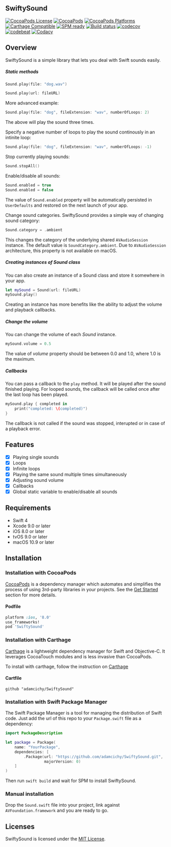## SwiftySound

[![CocoaPods License](https://img.shields.io/cocoapods/l/SwiftySound.svg)](https://raw.githubusercontent.com/adamcichy/SwiftySound/master/LICENSE)
[![CocoaPods](https://img.shields.io/cocoapods/v/SwiftySound.svg)](https://cocoapods.org/pods/SwiftySound)
[![CocoaPods Platforms](https://img.shields.io/cocoapods/p/SwiftySound.svg)](https://cocoapods.org/pods/SwiftySound)
[![Carthage Compatible](https://img.shields.io/badge/Carthage-compatible-brightgreen.svg)](https://github.com/Carthage/Carthage)
[![SPM ready](https://img.shields.io/badge/SPM-ready-orange.svg)](https://swift.org/package-manager/)
[![Build status](https://api.travis-ci.org/adamcichy/SwiftySound.svg?branch=master)](https://travis-ci.org/adamcichy/SwiftySound)
[![codecov](https://codecov.io/gh/adamcichy/SwiftySound/branch/master/graph/badge.svg)](https://codecov.io/gh/adamcichy/SwiftySound)
[![codebeat](https://codebeat.co/badges/b51bedad-3c13-4ef2-a632-5c4e3d4fa759)](https://codebeat.co/projects/github-com-adamcichy-swiftysound-master)
[![Codacy](https://api.codacy.com/project/badge/Grade/048aad599e8549fa9f5d433f690dd796)](https://www.codacy.com/app/adamcichy/SwiftySound?utm_source=github.com&amp;utm_medium=referral&amp;utm_content=adamcichy/SwiftySound&amp;utm_campaign=Badge_Grade)

## Overview
SwiftySound is a simple library that lets you deal with Swift sounds easily.

##### Static methods

```swift
Sound.play(file: "dog.wav")
```

```swift
Sound.play(url: fileURL)
```

More advanced example:

```swift
Sound.play(file: "dog", fileExtension: "wav", numberOfLoops: 2)
```
The above will play the sound three times.

Specify a negative number of loops to play the sound continously in an intinite loop:

```swift
Sound.play(file: "dog", fileExtension: "wav", numberOfLoops: -1)
```

Stop currently playing sounds:

```swift
Sound.stopAll()
```

Enable/disable all sounds:

```swift
Sound.enabled = true
Sound.enabled = false
```

The value of `Sound.enabled` property will be automatically persisted in `UserDefaults` and restored on the next launch of your app.

Change sound categories. SwiftySound provides a simple way of changing sound category:

```swift
Sound.category = .ambient
```
This changes the category of the underlying shared `AVAudioSession` instance. The default value is `SoundCategory.ambient`. Due to `AVAudioSession` architecture, this property is not available on macOS.

##### Creating instances of *Sound* class

You can also create an instance of a Sound class and store it somewhere in your app.

```swift
let mySound = Sound(url: fileURL)
mySound.play()
```

Creating an instance has more benefits like the ability to adjust the volume and playback callbacks.

##### Change the volume

You can change the volume of each *Sound* instance.

```swift
mySound.volume = 0.5
```
The value of *volume* property should be between 0.0 and 1.0, where 1.0 is the maximum.

##### Callbacks

You can pass a callback to the `play` method. It will be played after the sound finished playing. For looped sounds, the callback will be called once after the last loop has been played.

```swift
mySound.play { completed in
    print("completed: \(completed)")
}
```

<aside class="warning">
The callback is not called if the sound was stopped, interupted or in case of a playback error.
</aside>

## Features
- [x] Playing single sounds
- [x] Loops
- [x] Infinite loops
- [x] Playing the same sound multiple times simultaneously
- [x] Adjusting sound volume
- [x] Callbacks
- [x] Global static variable to enable/disable all sounds

## Requirements
- Swift 4
- Xcode 9.0 or later
- iOS 8.0 or later
- tvOS 9.0 or later
- macOS 10.9 or later

## Installation
### Installation with CocoaPods

[CocoaPods](http://cocoapods.org/) is a dependency manager which automates and simplifies the process of using 3rd-party libraries in your projects. See the [Get Started](http://cocoapods.org/#get_started) section for more details.

#### Podfile
```ruby
platform :ios, '8.0'
use_frameworks!
pod 'SwiftySound'
```
### Installation with Carthage
[Carthage](https://github.com/Carthage/Carthage) is a lightweight dependency manager for Swift and Objective-C. It leverages CocoaTouch modules and is less invasive than CocoaPods.

To install with carthage, follow the instruction on [Carthage](https://github.com/Carthage/Carthage)

#### Cartfile
```
github "adamcichy/SwiftySound"
```

### Installation with Swift Package Manager

The Swift Package Manager is a tool for managing the distribution of Swift code. Just add the url of this repo to your `Package.swift` file as a dependency:

```swift
import PackageDescription

let package = Package(
    name: "YourPackage",
    dependencies: [
        .Package(url: "https://github.com/adamcichy/SwiftySound.git",
                 majorVersion: 0)
    ]
)
```

Then run `swift build` and wait for SPM to install SwiftySound.

### Manual installation
Drop the `Sound.swift` file into your project, link against `AVFoundation.framework` and you are ready to go.

## Licenses

SwiftySound is licensed under the [MIT License](https://raw.githubusercontent.com/adamcichy/SwiftySound/master/LICENSE).
